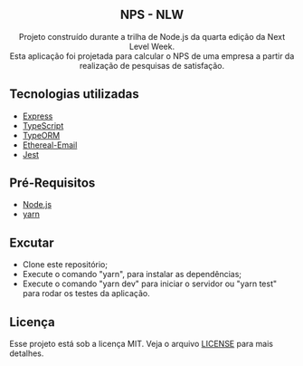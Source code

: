 <div align="center">
<h2>NPS - NLW</h2>
<p>
Projeto construído durante a trilha de Node.js da quarta edição da Next Level Week.</br>
Esta aplicação foi projetada para calcular o NPS de uma empresa a partir da realização de pesquisas de satisfação.
</p>

</div>
<h2>Tecnologias utilizadas</h2>
<ul>
  <li> <a href="https://expressjs.com/pt-br/">Express<a/></li>
  <li> <a href="https://www.typescriptlang.org/">TypeScript<a/></li>
  <li> <a href="https://typeorm.io/#/">TypeORM<a/></li>
  <li> <a href="https://ethereal.email/">Ethereal-Email<a/></li>
  <li> <a href="https://jestjs.io/">Jest<a/></li>
</ul>

<h2>Pré-Requisitos</h2>
<ul>
  <li> <a  href="https://nodejs.org/en/">Node.js<a/></li>
  <li> <a href="https://yarnpkg.com/">yarn<a/></li>
</ul>

<h2>Excutar</h2>
<ul>
 <li>Clone este repositório;</li>
 <li>Execute o comando "yarn", para instalar as dependências;</li>
  <li>Execute o comando "yarn dev" para iniciar o servidor ou "yarn test" para rodar os testes da aplicação.</li>
</ul>

<h2>Licença</h2>
<p>Esse projeto está sob a licença MIT. Veja o arquivo <a href="https://github.com/AnaPaulaMenezes/nlw-04-nodejs/blob/main/LICENSE">LICENSE</a> para mais detalhes.</p>
